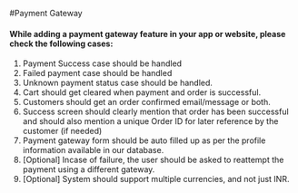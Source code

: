 #Payment Gateway

#### While adding a payment gateway feature in your app or website, please check the following cases:

1. Payment Success case should be handled
1. Failed payment case should be handled
1. Unknown payment status case should be handled.
1. Cart should get cleared when payment and order is successful.
1. Customers should get an order confirmed email/message or both.
1. Success screen should clearly mention that order has been successful and should also mention a unique Order ID for later reference by the customer (if needed)
1. Payment gateway form should be auto filled up as per the profile information available in our database.
1. [Optional] Incase of failure, the user should be asked to reattempt the payment using a different gateway.
1. [Optional] System should support multiple currencies, and not just INR.
